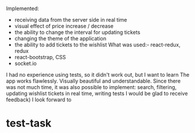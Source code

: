 Implemented:
- receiving data from the server side in real time
- visual effect of price increase / decrease
- the ability to change the interval for updating tickets
- changing the theme of the application
- the ability to add tickets to the wishlist
What was used:- react-redux, redux
- react-bootstrap, CSS
- socket.io



I had no experience using tests, so it didn't work out, but I want to learn
The app works flawlessly. Visually beautiful and understandable.
Since there was not much time, it was also possible to implement: search, filtering, updating wishlist tickets in real time, writing tests
I would be glad to receive feedback) I look forward to
# test-task
